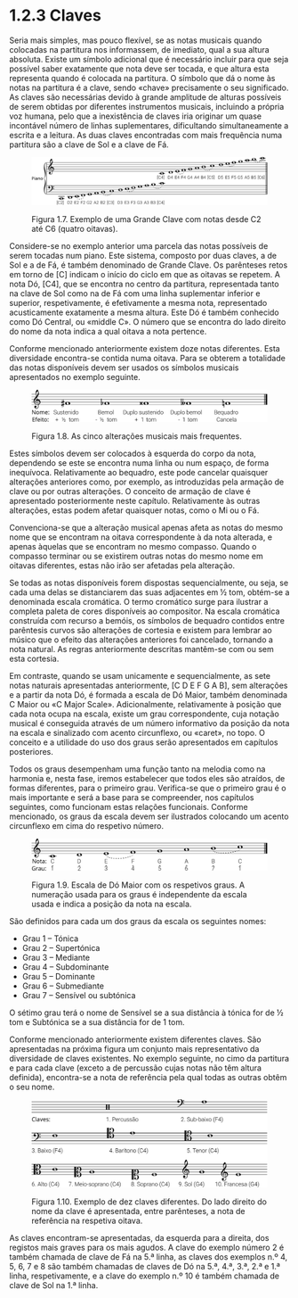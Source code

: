 # 1.2.3 Claves

Seria mais simples, mas pouco flexível, se as notas musicais quando colocadas na partitura nos informassem, de imediato, qual a sua altura absoluta. Existe um símbolo adicional que é necessário incluir para que seja possível saber exatamente que nota deve ser tocada, e que altura esta representa quando é colocada na partitura. O símbolo que dá o nome às notas na partitura é a clave, sendo «chave» precisamente o seu significado. As claves são necessárias devido à grande amplitude de alturas possíveis de serem obtidas por diferentes instrumentos musicais, incluindo a própria voz humana, pelo que a inexistência de claves iria originar um quase incontável número de linhas suplementares, dificultando simultaneamente a escrita e a leitura. As duas claves encontradas com mais frequência numa partitura são a clave de Sol e a clave de Fá.

<figure><img src="../../.gitbook/assets/grand_stave_middle_c.svg" alt=""><figcaption><p>Figura 1.7. Exemplo de uma Grande Clave com notas desde C2 até C6 (quatro oitavas).</p></figcaption></figure>

Considere-se no exemplo anterior uma parcela das notas possíveis de serem tocadas num piano. Este sistema, composto por duas claves, a de Sol e a de Fá, é também denominado de Grande Clave. Os parênteses retos em torno de \[C] indicam o início do ciclo em que as oitavas se repetem. A nota Dó, \[C4], que se encontra no centro da partitura, representada tanto na clave de Sol como na de Fá com uma linha suplementar inferior e superior, respetivamente, é efetivamente a mesma nota, representado acusticamente exatamente a mesma altura. Este Dó é também conhecido como Dó Central, ou «middle C». O número que se encontra do lado direito do nome da nota indica a qual oitava a nota pertence.

Conforme mencionado anteriormente existem doze notas diferentes. Esta diversidade encontra-se contida numa oitava. Para se obterem a totalidade das notas disponíveis devem ser usados os símbolos musicais apresentados no exemplo seguinte.

<figure><img src="../../.gitbook/assets/staff_accidentals.svg" alt=""><figcaption><p>Figura 1.8. As cinco alterações musicais mais frequentes.</p></figcaption></figure>

Estes símbolos devem ser colocados à esquerda do corpo da nota, dependendo se este se encontra numa linha ou num espaço, de forma inequívoca. Relativamente ao bequadro, este pode cancelar quaisquer alterações anteriores como, por exemplo, as introduzidas pela armação de clave ou por outras alterações. O conceito de armação de clave é apresentado posteriormente neste capítulo. Relativamente às outras alterações, estas podem afetar quaisquer notas, como o Mi ou o Fá.

Convenciona-se que a alteração musical apenas afeta as notas do mesmo nome que se encontram na oitava correspondente à da nota alterada, e apenas àquelas que se encontram no mesmo compasso. Quando o compasso terminar ou se existirem outras notas do mesmo nome em oitavas diferentes, estas não irão ser afetadas pela alteração.

Se todas as notas disponíveis forem dispostas sequencialmente, ou seja, se cada uma delas se distanciarem das suas adjacentes em ½ tom, obtém-se a denominada escala cromática. O termo cromático surge para ilustrar a completa paleta de cores disponíveis ao compositor. Na escala cromática construída com recurso a bemóis, os símbolos de bequadro contidos entre parêntesis curvos são alterações de cortesia e existem para lembrar ao músico que o efeito das alterações anteriores foi cancelado, tornando a nota natural. As regras anteriormente descritas mantêm-se com ou sem esta cortesia.

Em contraste, quando se usam unicamente e sequencialmente, as sete notas naturais apresentadas anteriormente, \[C D E F G A B], sem alterações e a partir da nota Dó, é formada a escala de Dó Maior, também denominada C Maior ou «C Major Scale». Adicionalmente, relativamente à posição que cada nota ocupa na escala, existe um grau correspondente, cuja notação musical é conseguida através de um número informativo da posição da nota na escala e sinalizado com acento circunflexo, ou «caret», no topo. O conceito e a utilidade do uso dos graus serão apresentados em capítulos posteriores.

Todos os graus desempenham uma função tanto na melodia como na harmonia e, nesta fase, iremos estabelecer que todos eles são atraídos, de formas diferentes, para o primeiro grau. Verifica-se que o primeiro grau é o mais importante e será a base para se compreender, nos capítulos seguintes, como funcionam estas relações funcionais. Conforme mencionado, os graus da escala devem ser ilustrados colocando um acento circunflexo em cima do respetivo número.

<figure><img src="../../.gitbook/assets/scale_cmajor_degrees.svg" alt=""><figcaption><p>Figura 1.9. Escala de Dó Maior com os respetivos graus. A numeração usada para os graus é independente da escala usada e indica a posição da nota na escala.</p></figcaption></figure>

São definidos para cada um dos graus da escala os seguintes nomes:

* Grau 1 – Tónica
* Grau 2 – Supertónica
* Grau 3 – Mediante
* Grau 4 – Subdominante
* Grau 5 – Dominante
* Grau 6 – Submediante
* Grau 7 – Sensível ou subtónica

O sétimo grau terá o nome de Sensível se a sua distância à tónica for de ½ tom e Subtónica se a sua distância for de 1 tom.

Conforme mencionado anteriormente existem diferentes claves. São apresentadas na próxima figura um conjunto mais representativo da diversidade de claves existentes. No exemplo seguinte, no cimo da partitura e para cada clave (exceto a de percussão cujas notas não têm altura definida), encontra-se a nota de referência pela qual todas as outras obtêm o seu nome.

<figure><img src="../../.gitbook/assets/staff_clefs.svg" alt=""><figcaption><p>Figura 1.10. Exemplo de dez claves diferentes. Do lado direito do nome da clave é apresentada, entre parênteses, a nota de referência na respetiva oitava.</p></figcaption></figure>

As claves encontram-se apresentadas, da esquerda para a direita, dos registos mais graves para os mais agudos. A clave do exemplo número 2 é também chamada de clave de Fá na 5.ª linha, as claves dos exemplos n.º 4, 5, 6, 7 e 8 são também chamadas de claves de Dó na 5.ª, 4.ª, 3.ª, 2.ª e 1.ª linha, respetivamente, e a clave do exemplo n.º 10 é também chamada de clave de Sol na 1.ª linha.
